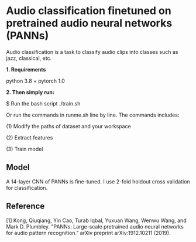 # Audio classification finetuned on pretrained audio neural networks (PANNs)

Audio classification is a task to classify audio clips into classes such as jazz, classical, etc.

**1. Requirements** 

python 3.8 + pytorch 1.0

**2. Then simply run:**

$ Run the bash script ./train.sh

Or run the commands in runme.sh line by line. The commands includes:

(1) Modify the paths of dataset and your workspace

(2) Extract features

(3) Train model

## Model
A 14-layer CNN of PANNs is fine-tuned. I use 2-fold holdout cross validation for classification. 

## Reference

[1] Kong, Qiuqiang, Yin Cao, Turab Iqbal, Yuxuan Wang, Wenwu Wang, and Mark D. Plumbley. "PANNs: Large-scale pretrained audio neural networks for audio pattern recognition." arXiv preprint arXiv:1912.10211 (2019).

